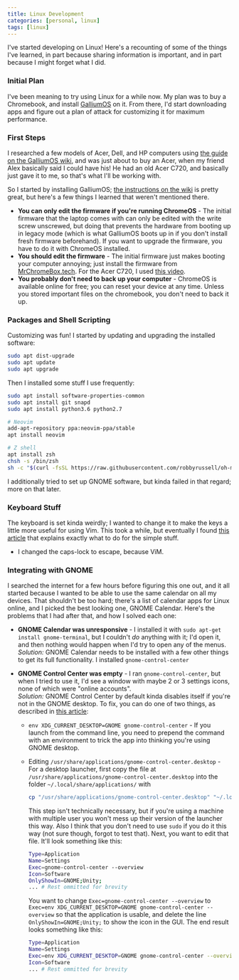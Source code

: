 ```yaml
---
title: Linux Development
categories: [personal, linux]
tags: [linux]
---
```

I've started developing on Linux! Here's a recounting of some of the things I've learned,
in part because sharing information is important, and in part because I might forget
what I did.

### Initial Plan
I've been meaning to try using Linux for a while now. My plan was to buy a Chromebook,
and install [GalliumOS][gallium-os] on it. From there, I'd start downloading apps
and figure out a plan of attack for customizing it for maximum performance.

[gallium-os]: https://galliumos.org/

### First Steps
I researched a few models of Acer, Dell, and HP computers using [the guide on the
GalliumOS wiki][hardware-guide], and was just about to buy an Acer,
when my friend Alex basically said I could have his! He had an old Acer C720, and
basically just gave it to me, so that's what I'll be working with.

[hardware-guide]: https://wiki.galliumos.org/Hardware_Compatibility

So I started by installing GalliumOS; [the instructions on the wiki][install-guide]
is pretty great, but here's a few things I learned that weren't mentioned there.

[install-guide]: https://wiki.galliumos.org/Installing

*  **You can only edit the firmware if you're running ChromeOS** - The initial firmware
   that the laptop comes with can only be edited with the write screw unscrewed,
   but doing that prevents the hardware from booting up in legacy mode (which is
   what GalliumOS boots up in if you don't install fresh firmware beforehand). If
   you want to upgrade the firmware, you have to do it with ChromeOS installed.
*  **You should edit the firmware** - The initial firmware just makes booting your
   computer annoying; just install the firmware from [MrChromeBox.tech][mr-chromebox-tech].
   For the Acer C720, I used [this video][acer-c720-disassembly].
*  **You probably don't need to back up your computer** - ChromeOS is available
   online for free; you can reset your device at any time. Unless you stored important
   files on the chromebook, you don't need to back it up.

[mr-chromebox-tech]: https://mrchromebox.tech/#fwscript
[acer-c720-disassembly]: https://www.youtube.com/watch?v=BG4ZWbimONQ

### Packages and Shell Scripting
Customizing was fun! I started by updating and upgrading the installed software:

```bash
sudo apt dist-upgrade
sudo apt update
sudo apt upgrade
```

Then I installed some stuff I use frequently:

```bash
sudo apt install software-properties-common
sudo apt install git snapd
sudo apt install python3.6 python2.7

# Neovim
add-apt-repository ppa:neovim-ppa/stable
apt install neovim

# Z shell
apt install zsh
chsh -s /bin/zsh
sh -c "$(curl -fsSL https://raw.githubusercontent.com/robbyrussell/oh-my-zsh/master/tools/install.sh)"
```

I additionally tried to set up GNOME software, but
kinda failed in that regard; more on that later.

### Keyboard Stuff
The keyboard is set kinda weirdly; I wanted to change it to make the keys a little
more useful for using Vim. This took a while, but eventually I found [this article][keyboard-rebinding]
that explains exactly what to do for the simple stuff.

*  I changed the caps-lock to escape, because ViM.
<!-- *  I changed the power key to delete, because I keep accidentally pressing it at
   annoying times; [exact instructions here][remap-power-key] -->

[keyboard-rebinding]: http://www.fascinatingcaptain.com/projects/remap-keyboard-keys-for-ubuntu/
[remap-power-key]: https://www.reddit.com/r/GalliumOS/comments/8e956k/remap_power_key_to_delete/

### Integrating with GNOME
I searched the internet for a few hours before figuring this one out, and it all started
because I wanted to be able to use the same calendar on all my devices. That shouldn't
be too hard; there's a list of calendar apps for Linux online, and I picked the
best looking one, GNOME Calendar. Here's the problems that I had after that, and
how I solved each one:

*  **GNOME Calendar was unresponsive** - I installed it with `sudo apt-get install gnome-terminal`,
   but I couldn't *do* anything with it; I'd open it, and then nothing would happen
   when I'd try to open any of the menus.  
   *Solution:* GNOME Calendar needs to be installed with a few other things to get
   its full functionality. I installed `gnome-control-center`
*  **GNOME Control Center was empty** - I ran `gnome-control-center`, but when
   I tried to use it, I'd see a window with maybe 2 or 3 settings icons, none of
   which were "online accounts".  
   *Solution:* GNOME Control Center by default kinda disables itself if you're not
   in the GNOME desktop. To fix, you can do one of two things, as described
   in [this article][integrating-gnome]:

   *  `env XDG_CURRENT_DESKTOP=GNOME gnome-control-center` - If you launch from
      the command line, you need to prepend the command with an environment to
      trick the app into thinking you're using GNOME desktop.
   *  Editing `/usr/share/applications/gnome-control-center.desktop` - For a desktop
      launcher, first copy the file at `/usr/share/applications/gnome-control-center.desktop`
      into the folder `~/.local/share/applications/` with

      ```bash
      cp "/usr/share/applications/gnome-control-center.desktop" "~/.local/share/applications"
      ```

      This step isn't technically necessary, but if you're using a machine with multiple
      user you won't mess up their version of the launcher this way. Also I think
      that you don't need to use `sudo` if you do it this way (not sure though, forgot <!-- TODO check this -->
      to test that). Next, you want to edit that file. It'll look something like this:

      ```bash
      Type=Application
      Name=Settings
      Exec=gnome-control-center --overview
      Icon=Software
      OnlyShowIn=GNOME;Unity;
      ... # Rest ommitted for brevity
      ```

      You want to change `Exec=gnome-control-center --overview` to
      `Exec=env XDG_CURRENT_DESKTOP=GNOME gnome-control-center --overview` so that
      the application is usable, and delete the line `OnlyShowIn=GNOME;Unity;` to
      show the icon in the GUI. The end result looks something like this:

      ```bash
      Type=Application
      Name=Settings
      Exec=env XDG_CURRENT_DESKTOP=GNOME gnome-control-center --overview
      Icon=Software
      ... # Rest ommitted for brevity
      ```

[integrating-gnome]: http://www.webupd8.org/2016/03/use-gnome-318-google-drive-integration.html

